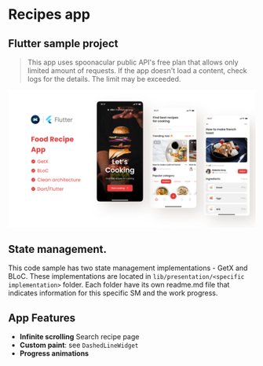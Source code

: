 # Recipes app
## Flutter sample project

> This app uses spoonacular public API's free plan that allows only limited amount of requests. If the app doesn't load a content, check logs for the details. The limit may be exceeded.

![Cover.jpg](readme_img%2FCover.jpg)


## State management.

This code sample has two state management implementations - GetX and BLoC.
These implementations are located in `lib/presentation/<specific implementation>` folder. Each folder have its own readme.md file that indicates information for this specific SM and the work progress.


## App Features
- **Infinite scrolling** Search recipe page
- **Custom paint**: see `DashedLineWidget`
- **Progress animations**